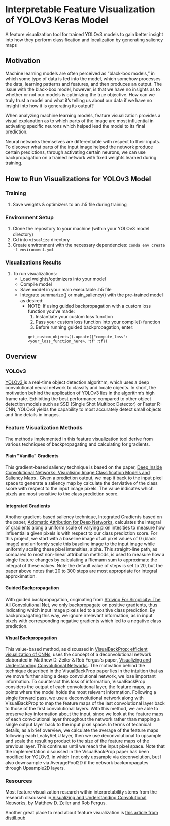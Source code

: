 # Interpretable Feature Visualization of YOLOv3 Keras Model
A feature visualization tool for trained YOLOv3 models to gain better insight into how they perform classification and localization by generating saliency maps

## Motivation

Machine learning models are often perceived as “black-box models,” in which some type of data is fed into the model, which somehow processes the data, learning patterns and features, and then produces an output. The issue with the black-box model, however, is that we have no insights as to whether or not our models is optimizing the true objective. How can we truly trust a model and what it’s telling us about our data if we have no insight into how it is generating its output? 

When analyzing machine learning models, feature visualization provides a visual explanation as to which parts of the image are most influential in activating specific neurons which helped lead the model to its final prediction. 

Neural networks themselves are differentiable with respect to their inputs. To discover what parts of the input image helped the network produce certain predictions, through activating certain neurons, we can use backpropagation on a trained network with fixed weights learned during training. 


## How to Run Visualizations for YOLOv3 Model

### Training
1. Save weights & optimizers to an .h5 file during training

### Environment Setup
1. Clone the repository to your machine (within your YOLOv3 model directory)
2. Cd into ```visualize``` directory 
3. Create environment with the necessary dependencies: ```conda env create -f environment.yml```

### Visualizations Results
1. To run visualizations:
    - Load weights/optimizers into your model
    - Compile model 
    - Save model in your main executable .h5 file
    - Integrate summarize() or main_saliency() with the pre-trained model as desired:
        - NOTE: If using guided backpropagation with a custom loss function you've made:
            1. Instantiate your custom loss function
            2. Pass your custom loss function into your compile() function
            3. Before running guided backpropagation, enter: 
            ```
            get_custom_objects().update({"compute_loss": <your_loss_function_here>,'tf':tf})
            ```
         
    
## Overview

### YOLOv3
[YOLOv3 ](https://pjreddie.com/media/files/papers/YOLOv3.pdf)is a real-time object detection algorithm, which uses a deep convolutional neural network to classify and locate objects. In short, the motivation behind the application of YOLOv3 lies in the algorithm’s high frame rate. Exhibiting the best performance compared to other object detection models such as SSD (Single Shot Multibox Detector) or Faster R-CNN, YOLOv3 yields the capability to most accurately detect small objects and fine details in images.

### Feature Visualization Methods
The methods implemented in this feature visualization tool derive from various techniques of backpropagating and calculating for gradients.

#### Plain "Vanilla" Gradients
This gradient-based saliency technique is based on the paper, [Deep Inside Convolutional Networks: Visualising
Image Classification Models and Saliency Maps ](https://arxiv.org/pdf/1312.6034.pdf). Given a prediction output, we map it back to the input pixel space to generate a saliency map by calculate the derviative of the class score with respect to the input image pixels. The value indicates which pixels are most sensitive to the class prediction score.

#### Integrated Gradients
Another gradient-based saliency technique, Integrated Gradients based on the paper, [Axiomatic Attribution for Deep Networks](https://arxiv.org/abs/1703.01365), calculates the integral of gradients along a uniform scale of varying pixel intesities to measure how influential a given pixels is with respect to our class prediction score. For this project, we start with a baseline image of all pixel values of 0 (black image) and uniformly scale this baseline image to the input image while uniformly scaling these pixel intensities, alpha. This straight-line path, as compared to most non-linear attribution methods, is used to measure how a single feature changes by calculating a Riemann sum to approximate the integral of these values. Note the default value of steps is set to 20, but the paper above notes that 20 to 300 steps are most appropriate for integral approximation.

#### Guided Backpropagation
With guided backpropagation, originating from [Striving For Simplicity: The All Convolutional Net](https://arxiv.org/pdf/1412.6806.pdf), we only backpropagate on positive gradients, thus indicating which input image pixels led to a positive class prediction. By backpropagating this way, we ignore irrelevant information, as in input pixels with corresponding negative gradients which led to a negative class prediction. 

#### Visual Backpropagation
This value-based method, as discussed in [VisualBackProp: efficient visualization of CNNs](https://arxiv.org/pdf/1611.05418.pdf), uses the concept of a deconvolutional network elaborated in Matthew D. Zeiler & Rob Fergus's paper, [Visualizing and Understanding Convolutional Networks](https://cs.nyu.edu/~fergus/papers/zeilerECCV2014.pdf). The motivation behind the technique described in the VisualBackProp paper lies in the intuition that as we move further along a deep convolutional network, we lose important information. To counteract this loss of information, VisualBackProp considers the output of each convolutional layer, the feature maps, as points where the model holds the most relevant information. Following a single forward pass, we use a deconvolutional network along with VisualBackProp to map the feature maps of the last convolutional layer back to those of the first convolutional layers. With this method, we are able to preserve key information about the input, since we look at the feature maps of each convolutional layer throughout the network rather than mapping a single output layer back to the input pixel space. In terms of technical details, as a brief overview, we calculate the average of the feature maps following each LeakyReLU layer, then we use deconvolutional to upsample and scale the resulting product to the size of the feature maps of the previous layer. This continues until we reach the input pixel space. Note that the implementation discussed in the VisualBackProp paper has been modified for YOLOv3, in which I not only upsample via deconvolution, but I also downsample via AveragePool2D if the network backpropagates through Upsample2D layers. 

### Resources
Most feature visualization research within interpretability stems from the research discussed in[ Visualizing and Understanding Convolutional Networks](https://cs.nyu.edu/~fergus/papers/zeilerECCV2014.pdf), by Matthew D. Zeiler and Rob Fergus.

Another great place to read about feature visualization is [this article from distill.pub](https://distill.pub/2017/feature-visualization/) 

